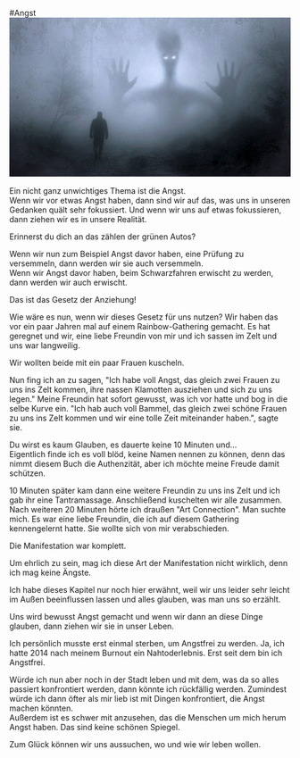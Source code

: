 #Angst
![angst](../images/angst.png "angst")

Ein nicht ganz unwichtiges Thema ist die Angst.  
Wenn wir vor etwas Angst haben, dann sind wir auf das, was uns in unseren Gedanken quält sehr fokussiert. Und wenn wir uns auf etwas fokussieren, dann ziehen wir es in unsere Realität.  

Erinnerst du dich an das zählen der grünen Autos?  

Wenn wir nun zum Beispiel Angst davor haben, eine Prüfung zu versemmeln, dann werden wir sie auch versemmeln.  
Wenn wir Angst davor haben, beim Schwarzfahren erwischt zu werden, dann werden wir auch erwischt.  

Das ist das Gesetz der Anziehung!  

Wie wäre es nun, wenn wir dieses Gesetz für uns nutzen?
Wir haben das vor ein paar Jahren mal auf einem Rainbow-Gathering gemacht.
Es hat geregnet und wir, eine liebe Freundin von mir und ich sassen im Zelt und uns war langweilig.  

Wir wollten beide mit ein paar Frauen kuscheln. 

Nun fing ich an zu sagen, "Ich habe voll Angst, das gleich zwei Frauen zu uns ins Zelt kommen, ihre nassen Klamotten ausziehen und sich zu uns legen."
Meine Freundin hat sofort gewusst, was ich vor hatte und bog in die selbe Kurve ein. "Ich hab auch voll Bammel, das gleich zwei schöne Frauen zu uns ins Zelt kommen und wir eine tolle Zeit miteinander haben.", sagte sie.

Du wirst es kaum Glauben, es dauerte keine 10 Minuten und...  
Eigentlich finde ich es voll blöd, keine Namen nennen zu können, denn das nimmt diesem Buch die Authenzität, aber ich möchte meine Freude damit schützen.

10 Minuten später kam dann eine weitere Freundin zu uns ins Zelt und ich gab ihr eine Tantramassage. Anschließend kuschelten wir alle zusammen. Nach weiteren 20 Minuten hörte ich draußen "Art Connection". Man suchte mich. Es war eine liebe Freundin, die ich auf diesem Gathering kennengelernt hatte. Sie wollte sich von mir verabschieden.  

Die Manifestation war komplett.

Um ehrlich zu sein, mag ich diese Art der Manifestation nicht wirklich, denn ich mag keine Ängste.

Ich habe dieses Kapitel nur noch hier erwähnt, weil wir uns leider sehr leicht im Außen beeinflussen lassen und alles glauben, was man uns so erzählt.  

Uns wird bewusst Angst gemacht und wenn wir dann an diese Dinge glauben, dann ziehen wir sie in unser Leben.  

Ich persönlich musste erst einmal sterben, um Angstfrei zu werden. Ja, ich hatte 2014 nach meinem Burnout ein Nahtoderlebnis. Erst seit dem bin ich Angstfrei.

Würde ich nun aber noch in der Stadt leben und mit dem, was da so alles passiert konfrontiert werden, dann könnte ich rückfällig werden. Zumindest würde ich dann öfter als mir lieb ist mit Dingen konfrontiert, die Angst machen könnten.  
Außerdem ist es schwer mit anzusehen, das die Menschen um mich herum Angst haben. Das sind keine schönen Spiegel.  

Zum Glück können wir uns aussuchen, wo und wie wir leben wollen. 